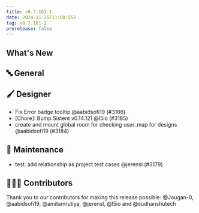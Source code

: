 ```yaml
---
title: v0.7.161-1
date: 2024-11-25T11:00:55Z
tag: v0.7.161-1
prerelease: false
---
```


## What's New
## 🔤 General
## 🖌️ Designer

- Fix Error badge tooltip @aabidsofi19 (#3186)
- [Chore]: Bump Sistent v0.14.121 @l5io (#3185)
- create and mount global room for checking user\_map for designs @aabidsofi19 (#3184)

## 🧰 Maintenance

- test: add relationship as project test cases @jerensl (#3179)

## 👨🏽‍💻 Contributors

Thank you to our contributors for making this release possible:
@Jougan-0, @aabidsofi19, @amitamrutiya, @jerensl, @l5io and @sudhanshutech
